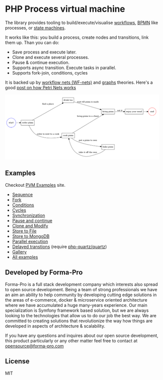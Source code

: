 # PHP Process virtual machine

The library provides tooling to build/execute/visualise [workflows](https://en.wikipedia.org/wiki/Workflow), [BPMN](http://www.bpmn.org/) like processes, or [state machines](https://en.wikipedia.org/wiki/Finite-state_machine).

It works like this: you build a process, create nodes and transitions, link them up. Than you can do:

* Save process and execute later.
* Clone and execute several processes.
* Pause & continue execution. 
* Supports async transition. Execute tasks in parallel.
* Supports fork-join, conditions, cycles 

It is backed up by [workflow nets (WF-nets)](https://en.wikipedia.org/wiki/Petri_net) and [graphs](https://en.wikipedia.org/wiki/Graph_theory) theories. Here's a good [post on how Petri Nets works](https://www.techfak.uni-bielefeld.de/~mchen/BioPNML/Intro/pnfaq.html)

![Example](docs/images/pizza-process.png)
        
## Examples

Checkout [PVM Examples](http://206.189.12.53/) site.

* [Sequence](http://206.189.12.53/demo/sequence)
* [Fork](http://206.189.12.53/demo/fork)
* [Conditions](http://206.189.12.53/demo/condition)
* [Cycles](http://206.189.12.53/demo/cycle)
* [Synchronization](http://206.189.12.53/demo/synchronization)
* [Pause and continue](http://206.189.12.53/demo/pause-and-contiue)
* [Clone and Modify](http://206.189.12.53/demo/clone-and-modify)
* [Store to File](http://206.189.12.53/demo/store-to-file)
* [Store to MongoDB](http://206.189.12.53/demo/store-to-mongodb)
* [Parallel execution](http://206.189.12.53/demo/parallel-execution)
* [Delayed transtions](docs/delayed-execution-with-quartz.md) (require [php-quartz/quartz](https://github.com/php-quartz/quartz))
* [Gallery](docs/gallery.md)
* [All examples](http://206.189.12.53/)

## Developed by Forma-Pro

Forma-Pro is a full stack development company which interests also spread to open source development. 
Being a team of strong professionals we have an aim an ability to help community by developing cutting edge solutions in the areas of e-commerce, docker & microservice oriented architecture where we have accumulated a huge many-years experience. 
Our main specialization is Symfony framework based solution, but we are always looking to the technologies that allow us to do our job the best way. We are committed to creating solutions that revolutionize the way how things are developed in aspects of architecture & scalability.

If you have any questions and inquires about our open source development, this product particularly or any other matter feel free to contact at opensource@forma-pro.com

## License 

MIT
